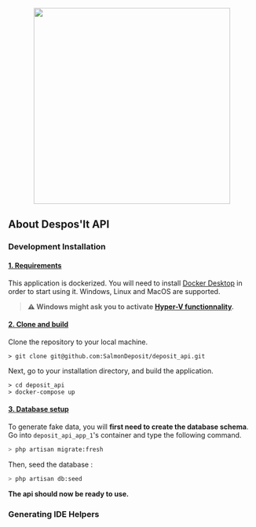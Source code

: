 <p align="center"><img src="#" width="400"></p>

## About Despos'It API

### Development Installation

#### <ins>1. Requirements</ins>

This application is dockerized. You will need to install [Docker Desktop](https://www.docker.com/products/docker-desktop/) in order to start using it. Windows, Linux and MacOS are supported.
> **⚠️ Windows might ask you to activate [Hyper-V functionnality](https://learn.microsoft.com/en-us/virtualization/hyper-v-on-windows/quick-start/enable-hyper-v).**

#### <ins>2. Clone and build</ins>

Clone the repository to your local machine.
```shell
> git clone git@github.com:SalmonDeposit/deposit_api.git
```
Next, go to your installation directory, and build the application.
```shell
> cd deposit_api
> docker-compose up
```

#### <ins>3. Database setup</ins>

To generate fake data, you will **first need to create the database schema**. Go into `deposit_api_app_1`'s container and type the following command.
```bash
> php artisan migrate:fresh
```
Then, seed the database :
```bash
> php artisan db:seed
```
**The api should now be ready to use.**
### Generating IDE Helpers

